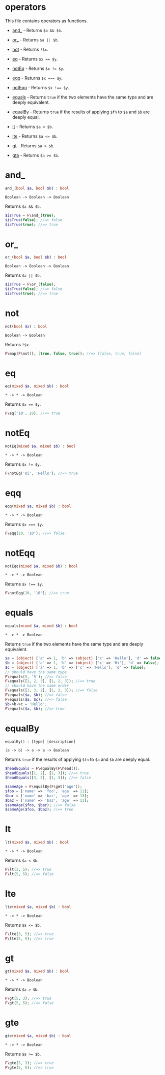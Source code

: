 # operators

This file contains operators as functions.

- [and_](#and_) - Returns `$a && $b`.

- [or_](#or_) - Returns `$a || $b`.

- [not](#not) - Returns `!$x`.

- [eq](#eq) - Returns `$x == $y`.

- [notEq](#noteq) - Returns `$x != $y`.

- [eqq](#eqq) - Returns `$x === $y`.

- [notEqq](#noteqq) - Returns `$x !== $y`.

- [equals](#equals) - Returns `true` if the two elements have the same type and are deeply equivalent.

- [equalBy](#equalby) - Returns `true` if the results of applying `$fn` to `$a` and `$b` are deeply equal.

- [lt](#lt) - Returns `$a < $b`.

- [lte](#lte) - Returns `$a <= $b`.

- [gt](#gt) - Returns `$a > $b`.

- [gte](#gte) - Returns `$a >= $b`.

# and_

```php
and_(bool $a, bool $b) : bool
```

```
Boolean -> Boolean -> Boolean
```

Returns `$a && $b`.

```php
$isTrue = F\and_(true);
$isTrue(false); //=> false
$isTrue(true); //=> true
```

# or_

```php
or_(bool $a, bool $b) : bool
```

```
Boolean -> Boolean -> Boolean
```

Returns `$a || $b`.

```php
$isTrue = F\or_(false);
$isTrue(false); //=> false
$isTrue(true); //=> true
```

# not

```php
not(bool $x) : bool
```

```
Boolean -> Boolean
```

Returns `!$x`.

```php
F\map(F\not(), [true, false, true]); //=> [false, true, false]
```

# eq

```php
eq(mixed $a, mixed $b) : bool
```

```
* -> * -> Boolean
```

Returns `$x == $y`.

```php
F\eq('10', 10); //=> true
```

# notEq

```php
notEq(mixed $a, mixed $b) : bool
```

```
* -> * -> Boolean
```

Returns `$x != $y`.

```php
F\notEq('Hi', 'Hello'); //=> true
```

# eqq

```php
eqq(mixed $a, mixed $b) : bool
```

```
* -> * -> Boolean
```

Returns `$x === $y`.

```php
F\eqq(10, '10'); //=> false
```

# notEqq

```php
notEqq(mixed $a, mixed $b) : bool
```

```
* -> * -> Boolean
```

Returns `$x !== $y`.

```php
F\notEqq(10, '10'); //=> true
```

# equals

```php
equals(mixed $a, mixed $b) : bool
```

```
* -> * -> Boolean
```

Returns `true` if the two elements have the same type and are deeply equivalent.

```php
$a = (object) ['a' => 1, 'b' => (object) ['c' => 'Hello'], 'd' => false];
$b = (object) ['a' => 1, 'b' => (object) ['c' => 'Hi'], 'd' => false];
$c = (object) ['a' => 1, 'b' => ['c' => 'Hello'], 'd' => false];
// should have the same type
F\equals(5, '5'); //=> false
F\equals([1, 2, 3], [1, 2, 3]); //=> true
// should have the same order
F\equals([1, 3, 2], [1, 2, 3]); //=> false
F\equals($a, $b); //=> false
F\equals($a, $c); //=> false
$b->b->c = 'Hello';
F\equals($a, $b); //=> true
```

# equalBy

```php
equalBy() : [type] [description]
```

```
(a -> b) -> a -> a -> Boolean
```

Returns `true` if the results of applying `$fn` to `$a` and `$b` are deeply equal.

```php
$headEquals = F\equalBy(F\head());
$headEquals([1, 2], [1, 3]); //=> true
$headEquals([3, 2], [1, 3]); //=> false

$sameAge = F\equalBy(F\get('age'));
$foo = ['name' => 'foo', 'age' => 11];
$bar = ['name' => 'bar', 'age' => 13];
$baz = ['name' => 'baz', 'age' => 11];
$sameAge($foo, $bar); //=> false
$sameAge($foo, $baz); //=> true
```

# lt

```php
lt(mixed $a, mixed $b) : bool
```

```
* -> * -> Boolean
```

Returns `$a < $b`.

```php
F\lt(3, 5); //=> true
F\lt(5, 5); //=> false
```

# lte

```php
lte(mixed $a, mixed $b) : bool
```

```
* -> * -> Boolean
```

Returns `$a <= $b`.

```php
F\lte(3, 5); //=> true
F\lte(5, 5); //=> true
```

# gt

```php
gt(mixed $a, mixed $b) : bool
```

```
* -> * -> Boolean
```

Returns `$a > $b`.

```php
F\gt(5, 3); //=> true
F\gt(5, 5); //=> false
```

# gte

```php
gte(mixed $a, mixed $b) : bool
```

```
* -> * -> Boolean
```

Returns `$a >= $b`.

```php
F\gte(5, 3); //=> true
F\gte(5, 5); //=> true
```

